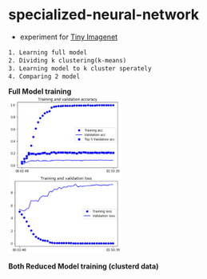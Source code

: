 # specialized-neural-network
- experiment for [Tiny Imagenet](https://tiny-imagenet.herokuapp.com/)
```
1. Learning full model 
2. Dividing k clustering(k-means)
3. Learning model to k cluster sperately
4. Comparing 2 model
```
**Full Model training**  
<img src="./img/full_model_training.png" width="45%" height="45%">

**Both Reduced Model training (clusterd data)**  
